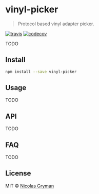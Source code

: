 # vinyl-picker

> Protocol based vinyl adapter picker.

[![travis][travis-image]][travis-url] [![codecov][codecov-image]][codecov-url]

[travis-image]: https://img.shields.io/travis/ngryman/vinyl-picker.svg?style=flat
[travis-url]: https://travis-ci.org/ngryman/vinyl-picker
[codecov-image]: https://img.shields.io/codecov/c/github/ngryman/vinyl-picker.svg
[codecov-url]: https://codecov.io/github/ngryman/vinyl-picker


TODO

## Install

```bash
npm install --save vinyl-picker
```

## Usage

TODO

## API

TODO

## FAQ

TODO

## License

MIT © [Nicolas Gryman](http://ngryman.sh)
